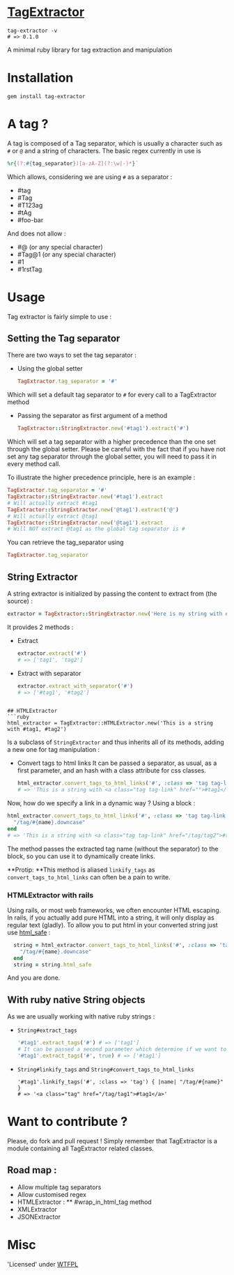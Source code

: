 [TagExtractor](https://rubygems.org/gems/tag-extractor)
============
```
tag-extractor -v
# => 0.1.0
```
A minimal ruby library for tag extraction and manipulation

# Installation
`gem install tag-extractor`

# A tag ?
A tag is composed of a Tag separator, which is usually a character such as `#` or `@` and a string of characters.
The basic regex currently in use is
```ruby
%r{(?:#{tag_separator})[a-zA-Z](?:\w|-)*}`
```
Which allows, considering we are using `#` as a separator :
* #tag
* #Tag
* #T123ag
* #tAg
* #foo-bar

And does not allow :
* #@ (or any special character)
* #Tag@1 (or any special character)
* #1
* #1rstTag

# Usage
Tag extractor is fairly simple to use :
## Setting the Tag separator
There are two ways to set the tag separator :
* Using the global setter
  ```ruby
  TagExtractor.tag_separator = '#'
  ```
Which will set a default tag separator to `#` for every call to a TagExtractor method

* Passing the separator as first argument of a method
  ```ruby
  TagExtractor::StringExtractor.new('#tag1').extract('#')
  ```
Which will set a tag separator with a higher precedence than the one set through the global setter.
Please be careful with the fact that if you have not set any tag separator through the global setter, you will need to pass it in every method call.

To illustrate the higher precedence principle, here is an example :
```ruby
TagExtractor.tag_separator = '#'
TagExtractor::StringExtractor.new('#tag1').extract
# Will actually extract #tag1
TagExtractor::StringExtractor.new('@tag1').extract('@')
# Will actually extract @tag1
TagExtractor::StringExtractor.new('@tag1').extract
# Will NOT extract @tag1 as the global tag separator is #
```

You can retrieve the tag_separator using
```ruby
TagExtractor.tag_separator
```

## String Extractor
A string extractor is initialized by passing the content to extract from (the source) :
```ruby
extractor = TagExtractor::StringExtractor.new('Here is my string with #tag1, #tag2')
```

It provides 2 methods :
* Extract
  ```ruby
  extractor.extract('#')
  # => ['tag1', 'tag2']
  ```
* Extract with separator
  ```ruby
  extractor.extract_with_separator('#')
  # => ['#tag1', '#tag2']
```

## HTMLExtractor
```ruby
html_extractor = TagExtractor::HTMLExtractor.new('This is a string with #tag1, #tag2')
```
Is a subclass of `StringExtractor` and thus inherits all of its methods, adding a new one for tag manipulation :
* Convert tags to html links
It can be passed a separator, as usual, as a first parameter, and an hash with a class attribute for css classes.
  ```ruby
  html_extractor.convert_tags_to_html_links('#', :class => 'tag tag-link') { }
  # => 'This is a string with <a class="tag tag-link" href="">#tag1</a>, <a class="tag tag-link" href="">#tag2</a>'
  ```
Now, how do we specify a link in a dynamic way ? Using a block :
  ```ruby
  html_extractor.convert_tags_to_html_links('#', :class => 'tag tag-link') do |name|
    "/tag/#{name}.downcase"
  end
  # => 'This is a string with <a class="tag tag-link" href="/tag/tag2">#tag1</a>, <a class="tag tag-link" href="/tag/tag2">#tag2</a>'
```
The method passes the extracted tag name (without the separator) to the block, so you can use it to dynamically create links.

**Protip: **This method is aliased `linkify_tags` as `convert_tags_to_html_links` can often be a pain to write.

### HTMLExtractor with rails
Using rails, or most web frameworks, we often encounter HTML escaping. In rails, if you actually add pure HTML into a string, it will only display as regular text (gladly).
To allow you to put html in your converted string just use [html_safe](http://gabriel-dehan.github.com/2012/08/07/render-multiple-tags-in-a-helper/) :
```ruby
  string = html_extractor.convert_tags_to_html_links('#', :class => 'tag tag-link') do |name|
    "/tag/#{name}.downcase"
  end
  string = string.html_safe
```
And you are done.

## With ruby native String objects
As we are usually working with native ruby strings :
* `String#extract_tags`
  ```ruby
  '#tag1'.extract_tags('#') # => ['tag1']
  # It can be passed a second parameter which determine if we want to return the tags with separators (default: false)
  '#tag1'.extract_tags('#', true) # => ['#tag1']
  ```
* `String#linkify_tags` and `String#convert_tags_to_html_links`
  ```
  '#tag1'.linkify_tags('#', :class => 'tag') { |name| "/tag/#{name}" }
  # => '<a class="tag" href="/tag/tag1">#tag1</a>'
  ```

# Want to contribute ?
Please, do fork and pull request !
Simply remember that TagExtractor is a module containing all TagExtractor related classes.

## Road map :
* Allow multiple tag separators
* Allow customised regex
* HTMLExtractor :
** #wrap_in_html_tag method
* XMLExtractor
* JSONExtractor

# Misc
'Licensed' under [WTFPL](http://sam.zoy.org/wtfpl/COPYING)